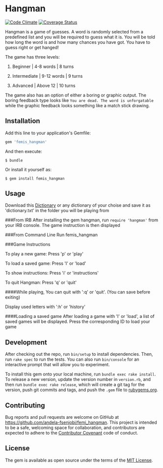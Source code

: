 # Hangman

[![Code Climate](https://codeclimate.com/github/andela-fsenjobi/femis_hangman/badges/gpa.svg)](https://codeclimate.com/github/andela-fsenjobi/femis_hangman) [![Coverage Status](https://coveralls.io/repos/github/andela-fsenjobi/femis_hangman/badge.svg?branch=master)](https://coveralls.io/github/andela-fsenjobi/femis_hangman?branch=master)

Hangman is a game of guesses. A word is randomly selected from a predefined list and you will be required to guess what it is. You will be told how long the word is and how many chances you have got. You have to guess right or get hanged!

The game has three levels:

1) Beginner       |  4-8 words          |  8 turns

2) Intermediate   |  9-12 words         |  9 turns

3) Advanced       |  Above 12           |  10 turns

The game also has an option of either a boring or graphic output. The boring feedback type looks like `You are dead. The word is unforgatable` while the graphic feedback looks something like a match stick drawing.

## Installation

Add this line to your application's Gemfile:

```ruby
gem 'femis_hangman'
```

And then execute:

    $ bundle

Or install it yourself as:

    $ gem install femis_hangman

## Usage
Download this [Dictionary](https://drive.google.com/open?id=0B1C3woZnW_mZQjZpUWlpNEZlTk0) or any dictionary of your choise and save it as 'dictionary.txt' in the folder you will be playing from

###From IRB
After installing the gem hangman, run `require 'hangman'` from your IRB console. The game instruction is then displayed

###From Command Line
Run femis_hangman

###Game Instructions

To play a new game: Press 'p' or 'play'

To load a saved game: Press 'l' or 'load'

To show instructions: Press 'i' or 'instructions'

To quit Hangman: Press 'q' or 'quit'

####While playing,
You can quit with ':q' or 'quit'. (You can save before exiting)

Display used letters with ':h' or 'history'

####Loading a saved game
After loading a game with 'l' or 'load', a list of saved games will be displayed. Press the corresponding ID to load your game

## Development

After checking out the repo, run `bin/setup` to install dependencies. Then, run `rake spec` to run the tests. You can
also run `bin/console` for an interactive prompt that will allow you to experiment.

To install this gem onto your local machine, run `bundle exec rake install`. To release a new version, update the
version number in `version.rb`, and then run `bundle exec rake release`, which will create a git tag for the version, push git commits and tags, and push the `.gem` file to [rubygems.org](https://rubygems.org).

## Contributing

Bug reports and pull requests are welcome on GitHub at https://github.com/andela-fsenjobi/femi_hangman. This project is intended to be a safe, welcoming space for collaboration, and contributors are expected to adhere to the [Contributor Covenant](http://contributor-covenant.org) code of conduct.


## License

The gem is available as open source under the terms of the [MIT License](http://opensource.org/licenses/MIT).

